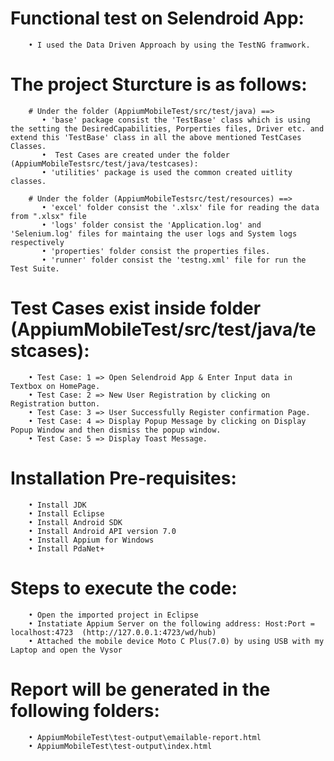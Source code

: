 # Functional test on Selendroid App:

        • I used the Data Driven Approach by using the TestNG framwork.
    
# The project Sturcture is as follows:

        # Under the folder (AppiumMobileTest/src/test/java) ==> 
           • 'base' package consist the 'TestBase' class which is using the setting the DesiredCapabilities, Porperties files, Driver etc. and extend this 'TestBase' class in all the above mentioned TestCases Classes.
           •  Test Cases are created under the folder (AppiumMobileTestsrc/test/java/testcases):
           • 'utilities' package is used the common created uitlity classes.
         
        # Under the folder (AppiumMobileTestsrc/test/resources) ==> 
           • 'excel' folder consist the '.xlsx' file for reading the data from ".xlsx" file 
           • 'logs' folder consist the 'Application.log' and 'Selenium.log' files for maintaing the user logs and System logs respectively
           • 'properties' folder consist the properties files.
           • 'runner' folder consist the 'testng.xml' file for run the Test Suite.
         
# Test Cases exist inside folder (AppiumMobileTest/src/test/java/testcases):

        • Test Case: 1 => Open Selendroid App & Enter Input data in Textbox on HomePage.
        • Test Case: 2 => New User Registration by clicking on Registration button.
        • Test Case: 3 => User Successfully Register confirmation Page.
        • Test Case: 4 => Display Popup Message by clicking on Display Popup Window and then dismiss the popup window.
        • Test Case: 5 => Display Toast Message.
    

# Installation Pre-requisites:

        • Install JDK
        • Install Eclipse
        • Install Android SDK
        • Install Android API version 7.0
        • Install Appium for Windows
        • Install PdaNet+   

# Steps to execute the code:

        • Open the imported project in Eclipse
        • Instatiate Appium Server on the following address: Host:Port = localhost:4723  (http://127.0.0.1:4723/wd/hub)
        • Attached the mobile device Moto C Plus(7.0) by using USB with my Laptop and open the Vysor

# Report will be generated in the following folders:

        • AppiumMobileTest\test-output\emailable-report.html
        • AppiumMobileTest\test-output\index.html
    
    


